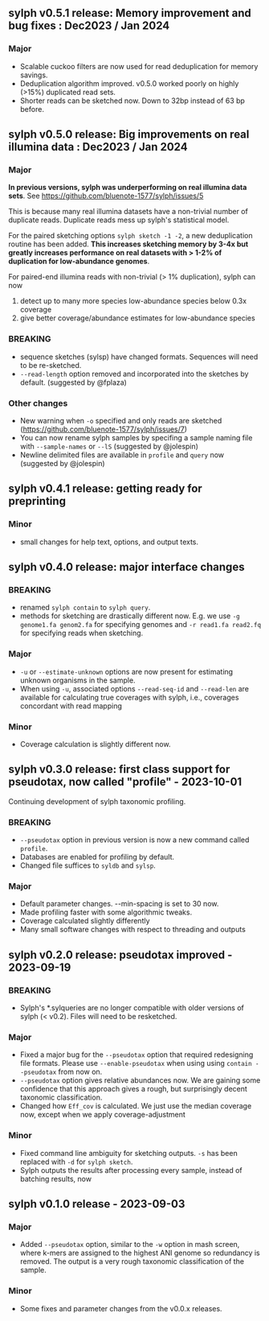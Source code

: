 ## sylph v0.5.1 release: **Memory improvement and bug fixes** : Dec2023 / Jan 2024

### Major

* Scalable cuckoo filters are now used for read deduplication for memory savings. 
* Deduplication algorithm improved. v0.5.0 worked poorly on highly (>15%) duplicated read sets. 
* Shorter reads can be sketched now. Down to 32bp instead of 63 bp before.

## sylph v0.5.0 release: **Big improvements on real illumina data** : Dec2023 / Jan 2024

### Major

**In previous versions, sylph was underperforming on real illumina data sets**. See https://github.com/bluenote-1577/sylph/issues/5 

This is because many real illumina datasets have a non-trivial number of duplicate reads. Duplicate reads mess up sylph's statistical model.

For the paired sketching options `sylph sketch -1 -2`, a new deduplication routine has been added. **This increases sketching memory by 3-4x but greatly increases performance on real datasets with > 1-2% of duplication for low-abundance genomes**. 

For paired-end illumina reads with non-trivial (> 1% duplication), sylph can now 

1. detect up to many more species low-abundance species below 0.3x coverage
2. give better coverage/abundance estimates for low-abundance species 

### BREAKING

- sequence sketches (sylsp) have changed formats. Sequences will need to be re-sketched.
- `--read-length` option removed and incorporated into the sketches by default. (suggested by @fplaza)

### Other changes

- New warning when `-o` specified and only reads are sketched (https://github.com/bluenote-1577/sylph/issues/7)
- You can now rename sylph samples by specifing a sample naming file with `--sample-names` or `--lS` (suggested by @jolespin)
- Newline delimited files are available in `profile` and `query` now (suggested by @jolespin)


## sylph v0.4.1 release: getting ready for preprinting

### Minor

- small changes for help text, options, and output texts. 

## sylph v0.4.0 release: major interface changes

### BREAKING

- renamed `sylph contain` to `sylph query`. 
- methods for sketching are drastically different now. E.g. we use `-g genome1.fa genom2.fa` for specifying genomes and `-r read1.fa read2.fq` for specifying reads when sketching. 

### Major

- `-u` or `--estimate-unknown` options are now present for estimating unknown organisms in the sample. 
- When using `-u`, associated options `--read-seq-id` and `--read-len` are available for calculating true coverages with sylph, i.e., coverages concordant with read mapping

### Minor

- Coverage calculation is slightly different now.

## sylph v0.3.0 release: first class support for pseudotax, now called "profile" - 2023-10-01

Continuing development of sylph taxonomic profiling. 

### BREAKING

- `--pseudotax` option in previous version is now a new command called `profile`.
- Databases are enabled for profiling by default. 
- Changed file suffices to `syldb` and `sylsp`.

### Major
- Default parameter changes. --min-spacing is set to 30 now. 
- Made profiling faster with some algorithmic tweaks. 
- Coverage calculated slightly differently
- Many small software changes with respect to threading and outputs

## sylph v0.2.0 release: pseudotax improved - 2023-09-19

### BREAKING
- Sylph's *.sylqueries are no longer compatible with older versions of sylph (< v0.2). Files will need to be resketched. 

### Major
- Fixed a major bug for the `--pseudotax` option that required redesigning file formats. Please use `--enable-pseudotax` when using using `contain --pseudotax` from now on.
- `--pseudotax` option gives relative abundances now. We are gaining some confidence that this approach gives a rough, but surprisingly decent taxonomic classification.  
- Changed how `Eff_cov` is calculated. We just use the median coverage now, except when we apply coverage-adjustment 

### Minor
- Fixed command line ambiguity for sketching outputs. `-s` has been replaced with `-d` for `sylph sketch`.
- Sylph outputs the results after processing every sample, instead of batching results, now


## sylph v0.1.0 release - 2023-09-03

### Major

- Added `--pseudotax` option, similar to the `-w` option in mash screen, where k-mers are assigned to the highest ANI genome so redundancy is removed. The output is a very rough taxonomic classification of the sample. 

### Minor

- Some fixes and parameter changes from the v0.0.x releases. 
